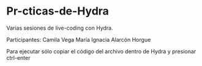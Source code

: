 # Pr-cticas-de-Hydra

Varias sesiones de live-coding con Hydra.

Participantes:
Camila Vega
María Ignacia Alarcón
Horgue

Para ejecutar sólo copiar el código del archivo dentro de Hydra y presionar ctrl-enter
